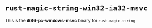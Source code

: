 # `rust-magic-string-win32-ia32-msvc`

This is the **i686-pc-windows-msvc** binary for `rust-magic-string`
